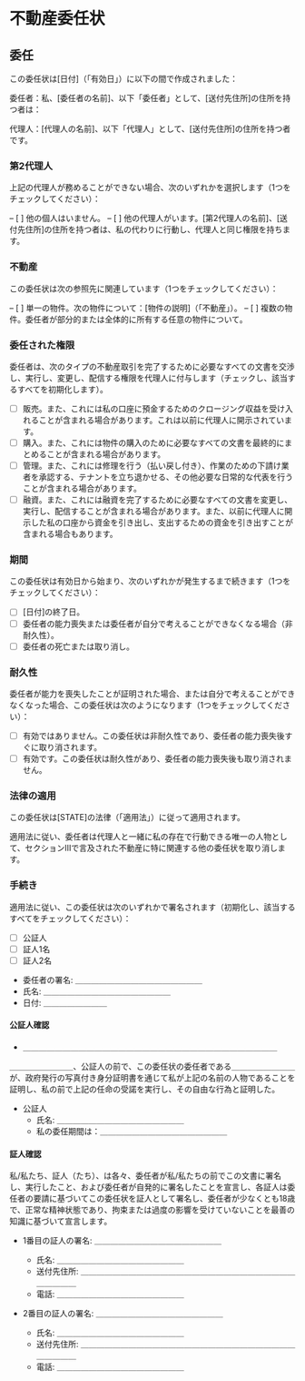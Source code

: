 # 不動産委任状

## 委任

この委任状は[日付]（「有効日」）に以下の間で作成されました：

委任者：私、[委任者の名前]、以下「委任者」として、[送付先住所]の住所を持つ者は：

代理人：[代理人の名前]、以下「代理人」として、[送付先住所]の住所を持つ者です。

### 第2代理人

上記の代理人が務めることができない場合、次のいずれかを選択します（1つをチェックしてください）：

– [ ]  他の個人はいません。
– [ ]  他の代理人がいます。[第2代理人の名前]、[送付先住所]の住所を持つ者は、私の代わりに行動し、代理人と同じ権限を持ちます。

### 不動産

この委任状は次の参照先に関連しています（1つをチェックしてください）：

– [ ]  単一の物件。次の物件について：[物件の説明]（「不動産」）。
– [ ]  複数の物件。委任者が部分的または全体的に所有する任意の物件について。

### 委任された権限

委任者は、次のタイプの不動産取引を完了するために必要なすべての文書を交渉し、実行し、変更し、配信する権限を代理人に付与します（チェックし、該当するすべてを初期化します）。

- [ ] 販売。また、これには私の口座に預金するためのクロージング収益を受け入れることが含まれる場合があります。これは以前に代理人に開示されています。
- [ ] 購入。また、これには物件の購入のために必要なすべての文書を最終的にまとめることが含まれる場合があります。
- [ ] 管理。また、これには修理を行う（払い戻し付き）、作業のための下請け業者を承認する、テナントを立ち退かせる、その他必要な日常的な代表を行うことが含まれる場合があります。
- [ ] 融資。また、これには融資を完了するために必要なすべての文書を変更し、実行し、配信することが含まれる場合があります。また、以前に代理人に開示した私の口座から資金を引き出し、支出するための資金を引き出すことが含まれる場合もあります。

### 期間

この委任状は有効日から始まり、次のいずれかが発生するまで続きます（1つをチェックしてください）：

- [ ] [日付]の終了日。
- [ ] 委任者の能力喪失または委任者が自分で考えることができなくなる場合（非耐久性）。
- [ ] 委任者の死亡または取り消し。

### 耐久性

委任者が能力を喪失したことが証明された場合、または自分で考えることができなくなった場合、この委任状は次のようになります（1つをチェックしてください）：

- [ ] 有効ではありません。この委任状は非耐久性であり、委任者の能力喪失後すぐに取り消されます。
- [ ] 有効です。この委任状は耐久性があり、委任者の能力喪失後も取り消されません。

### 法律の適用

この委任状は[STATE]の法律（「適用法」）に従って適用されます。

適用法に従い、委任者は代理人と一緒に私の存在で行動できる唯一の人物として、セクションIIIで言及された不動産に特に関連する他の委任状を取り消します。

### 手続き

適用法に従い、この委任状は次のいずれかで署名されます（初期化し、該当するすべてをチェックしてください）：

- [ ] 公証人
- [ ] 証人1名
- [ ] 証人2名

- 委任者の署名: ＿＿＿＿＿＿＿＿＿＿＿＿＿＿＿＿
- 氏名: ＿＿＿＿＿＿＿＿＿＿＿＿＿＿＿＿
- 日付: ＿＿＿＿＿＿＿＿

#### 公証人確認

- ＿＿＿＿＿＿＿＿＿＿＿＿＿＿＿＿＿＿＿＿＿＿＿＿＿＿＿＿＿＿＿＿

＿＿＿＿＿＿＿＿、公証人の前で、この委任状の委任者である＿＿＿＿＿＿＿＿が、政府発行の写真付き身分証明書を通じて私が上記の名前の人物であることを証明し、私の前で上記の任命の受諾を実行し、その自由な行為と証明した。

- 公証人
  - 氏名: ＿＿＿＿＿＿＿＿＿＿＿＿＿＿＿＿
  - 私の委任期間は：＿＿＿＿＿＿＿＿＿＿＿＿＿＿＿＿

#### 証人確認

私/私たち、証人（たち）、は各々、委任者が私/私たちの前でこの文書に署名し、実行したこと、および委任者が自発的に署名したことを宣言し、各証人は委任者の要請に基づいてこの委任状を証人として署名し、委任者が少なくとも18歳で、正常な精神状態であり、拘束または過度の影響を受けていないことを最善の知識に基づいて宣言します。

- 1番目の証人の署名: ＿＿＿＿＿＿＿＿＿＿＿＿＿＿＿＿
   - 氏名: ＿＿＿＿＿＿＿＿＿＿＿＿＿＿＿＿
   - 送付先住所: ＿＿＿＿＿＿＿＿＿＿＿＿＿＿＿＿＿＿＿＿＿＿＿＿＿＿＿＿＿＿＿＿
   - 電話: ＿＿＿＿＿＿＿＿＿＿＿＿＿＿＿＿

- 2番目の証人の署名: ＿＿＿＿＿＿＿＿＿＿＿＿＿＿＿＿
   - 氏名: ＿＿＿＿＿＿＿＿＿＿＿＿＿＿＿＿
   - 送付先住所: ＿＿＿＿＿＿＿＿＿＿＿＿＿＿＿＿＿＿＿＿＿＿＿＿＿＿＿＿＿＿＿＿
   - 電話: ＿＿＿＿＿＿＿＿＿＿＿＿＿＿＿＿